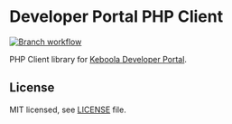 # Developer Portal PHP Client

[![Branch workflow](https://github.com/keboola/developer-portal-php-client/actions/workflows/branch.yml/badge.svg)](https://github.com/keboola/developer-portal-php-client/actions/workflows/branch.yml)

PHP Client library for [Keboola Developer Portal](https://kebooladeveloperportal.docs.apiary.io/#).

## License

MIT licensed, see [LICENSE](./LICENSE) file.
